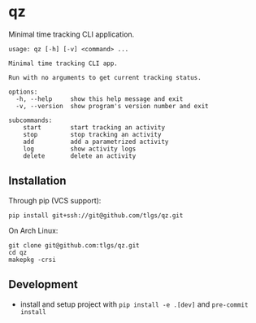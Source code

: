 # qz

Minimal time tracking CLI application.

```
usage: qz [-h] [-v] <command> ...

Minimal time tracking CLI app.

Run with no arguments to get current tracking status.

options:
  -h, --help     show this help message and exit
  -v, --version  show program's version number and exit

subcommands:
    start        start tracking an activity
    stop         stop tracking an activity
    add          add a parametrized activity
    log          show activity logs
    delete       delete an activity
```

## Installation

Through pip (VCS support):

```
pip install git+ssh://git@github.com/tlgs/qz.git
```

On Arch Linux:

```
git clone git@github.com:tlgs/qz.git
cd qz
makepkg -crsi
```

## Development

- install and setup project with `pip install -e .[dev]` and `pre-commit install`
